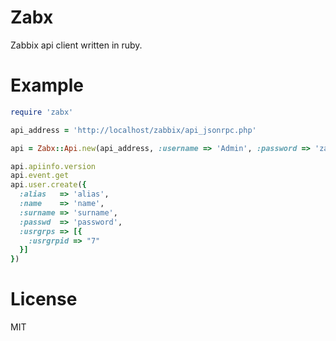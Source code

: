 Zabx
====

Zabbix api client written in ruby.

Example
=======

```ruby
require 'zabx'

api_address = 'http://localhost/zabbix/api_jsonrpc.php'

api = Zabx::Api.new(api_address, :username => 'Admin', :password => 'zabbix')

api.apiinfo.version
api.event.get
api.user.create({
  :alias   => 'alias',
  :name    => 'name',
  :surname => 'surname',
  :passwd  => 'password',
  :usrgrps => [{
    :usrgrpid => "7"
  }]
})
```

License
=======

MIT
